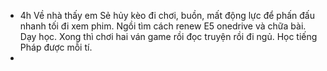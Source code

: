 - 4h Về nhà thấy em Sẻ hủy kèo đi chơi, buồn, mất động lực để phấn đấu nhanh tối đi xem phim. Ngồi tìm cách renew E5 onedrive và chữa bài. Dạy học. Xong thì chơi hai ván game rồi đọc truyện rồi đi ngủ. Học tiếng Pháp được mỗi tí.
-